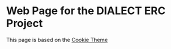 # Web Page for the DIALECT ERC Project
This page is based on the [Cookie Theme](https://github.com/abhinavs/cookie)

